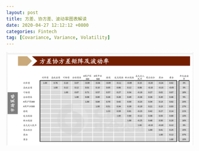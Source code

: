 ```yaml
---
layout: post
title: 方差、协方差、波动率图表解读
date: 2020-04-27 12:12:12 +0800
categories: Fintech
tag: [Covariance, Variance, Volatility]
---
```


![Variance, Covariance, Volatility](/assets/images/p06.png?style=centerme)
